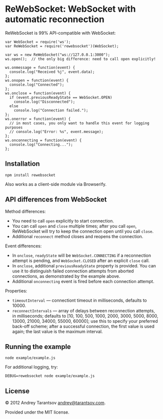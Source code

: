 # ReWebSocket: WebSocket with automatic reconnection

ReWebSocket is 99% API-compatible with WebSocket:

    var WebSocket = require('ws');
    var ReWebSocket = require('rewebsocket')(WebSocket);

    var ws = new ReWebSocket("ws://127.0.0.1:3000");
    ws.open();  // the only big difference: need to call open explicitly!

    ws.onmessage = function(event) {
      console.log("Received %j", event.data);
    };
    ws.onopen = function(event) {
      console.log("Connected");
    };
    ws.onclose = function(event) {
      if (event.previousReadyState == WebSocket.OPEN)
        console.log("Disconnected");
      else
        console.log("Connection failed.");
    };
    ws.onerror = function(event) {
      // in most cases, you only want to handle this event for logging purposes
      // console.log("Error: %s", event.message);
    };
    ws.onconnecting = function(event) {
      console.log("Connecting...");
    };


## Installation

    npm install rewebsocket

Also works as a client-side module via Browserify.


## API differences from WebSocket

Method differences:

* You need to call `open` explicitly to start connection.
* You can call `open` and `close` multiple times; after you call `open`, ReWebSocket will try to keep the connection open until you call `close`.
* Additional `reconnect` method closes and reopens the connection.

Event differences:

* In `onclose`, `readyState` will be `WebSocket.CONNECTING` if a reconnection attempt is pending, and `WebSocket.CLOSED` after an explicit `close` call.
* In `onclose`, additional `previousReadyState` property is provided. You can use it to distinguish failed connection attempts from aborted connections, as demonstrated by the example above.
* Additional `onconnecting` event is fired before each connection attempt.

Properties:

* `timeoutInterval` — connectiont timeout in milliseconds, defaults to 10000.
* `reconnectIntervals` — array of delays between reconnection attempts, in milliseconds; defaults to [10, 100, 500, 1000, 2000, 3000, 5000, 8000, 13000, 21000, 34000, 55000, 60000]; use this to specify your preferred back-off scheme; after a successful connection, the first value is used again; the last value is the maximum interval.


## Running the example

    node example/example.js

For additional logging, try:

    DEBUG=rewebsocket node example/example.js


## License

© 2012 Andrey Tarantsov <andrey@tarantsov.com>.

Provided under the MIT license.
